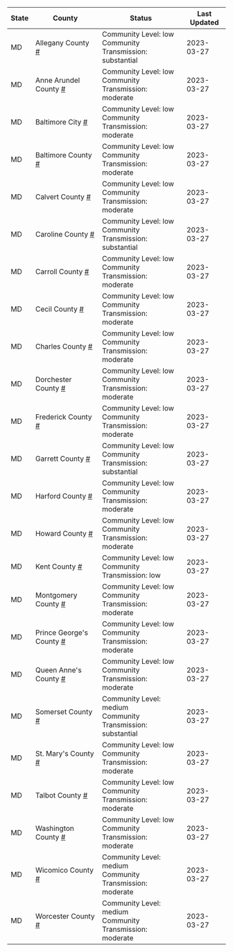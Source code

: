 State | County | Status | Last Updated
--- | --- | --- | --- 
MD | Allegany County <a href="#allegany_county">#</a> | <a name="allegany_county"></a>Community Level: low<br/>Community Transmission: substantial | 2023-03-27
MD | Anne Arundel County <a href="#anne_arundel_county">#</a> | <a name="anne_arundel_county"></a>Community Level: low<br/>Community Transmission: moderate | 2023-03-27
MD | Baltimore City <a href="#baltimore_city">#</a> | <a name="baltimore_city"></a>Community Level: low<br/>Community Transmission: moderate | 2023-03-27
MD | Baltimore County <a href="#baltimore_county">#</a> | <a name="baltimore_county"></a>Community Level: low<br/>Community Transmission: moderate | 2023-03-27
MD | Calvert County <a href="#calvert_county">#</a> | <a name="calvert_county"></a>Community Level: low<br/>Community Transmission: moderate | 2023-03-27
MD | Caroline County <a href="#caroline_county">#</a> | <a name="caroline_county"></a>Community Level: low<br/>Community Transmission: substantial | 2023-03-27
MD | Carroll County <a href="#carroll_county">#</a> | <a name="carroll_county"></a>Community Level: low<br/>Community Transmission: moderate | 2023-03-27
MD | Cecil County <a href="#cecil_county">#</a> | <a name="cecil_county"></a>Community Level: low<br/>Community Transmission: moderate | 2023-03-27
MD | Charles County <a href="#charles_county">#</a> | <a name="charles_county"></a>Community Level: low<br/>Community Transmission: moderate | 2023-03-27
MD | Dorchester County <a href="#dorchester_county">#</a> | <a name="dorchester_county"></a>Community Level: low<br/>Community Transmission: moderate | 2023-03-27
MD | Frederick County <a href="#frederick_county">#</a> | <a name="frederick_county"></a>Community Level: low<br/>Community Transmission: moderate | 2023-03-27
MD | Garrett County <a href="#garrett_county">#</a> | <a name="garrett_county"></a>Community Level: low<br/>Community Transmission: substantial | 2023-03-27
MD | Harford County <a href="#harford_county">#</a> | <a name="harford_county"></a>Community Level: low<br/>Community Transmission: moderate | 2023-03-27
MD | Howard County <a href="#howard_county">#</a> | <a name="howard_county"></a>Community Level: low<br/>Community Transmission: moderate | 2023-03-27
MD | Kent County <a href="#kent_county">#</a> | <a name="kent_county"></a>Community Level: low<br/>Community Transmission: low | 2023-03-27
MD | Montgomery County <a href="#montgomery_county">#</a> | <a name="montgomery_county"></a>Community Level: low<br/>Community Transmission: moderate | 2023-03-27
MD | Prince George's County <a href="#prince_george's_county">#</a> | <a name="prince_george's_county"></a>Community Level: low<br/>Community Transmission: moderate | 2023-03-27
MD | Queen Anne's County <a href="#queen_anne's_county">#</a> | <a name="queen_anne's_county"></a>Community Level: low<br/>Community Transmission: moderate | 2023-03-27
MD | Somerset County <a href="#somerset_county">#</a> | <a name="somerset_county"></a>Community Level: medium<br/>Community Transmission: substantial | 2023-03-27
MD | St. Mary's County <a href="#st._mary's_county">#</a> | <a name="st._mary's_county"></a>Community Level: low<br/>Community Transmission: moderate | 2023-03-27
MD | Talbot County <a href="#talbot_county">#</a> | <a name="talbot_county"></a>Community Level: low<br/>Community Transmission: moderate | 2023-03-27
MD | Washington County <a href="#washington_county">#</a> | <a name="washington_county"></a>Community Level: low<br/>Community Transmission: moderate | 2023-03-27
MD | Wicomico County <a href="#wicomico_county">#</a> | <a name="wicomico_county"></a>Community Level: medium<br/>Community Transmission: moderate | 2023-03-27
MD | Worcester County <a href="#worcester_county">#</a> | <a name="worcester_county"></a>Community Level: medium<br/>Community Transmission: moderate | 2023-03-27
